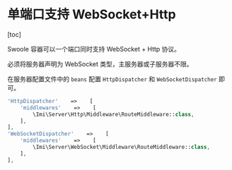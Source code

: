 # 单端口支持 WebSocket+Http

[toc]

Swoole 容器可以一个端口同时支持 WebSocket + Http 协议。

必须将服务器声明为 WebSocket 类型，主服务器或子服务器不限。

在服务器配置文件中的 `beans` 配置 `HttpDispatcher` 和 `WebSocketDispatcher` 即可。

```php
'HttpDispatcher'    =>    [
    'middlewares'    =>    [
        \Imi\Server\Http\Middleware\RouteMiddleware::class,
    ],
],
'WebSocketDispatcher'    =>    [
    'middlewares'    =>    [
        \Imi\Server\WebSocket\Middleware\RouteMiddleware::class,
    ],
],
```
